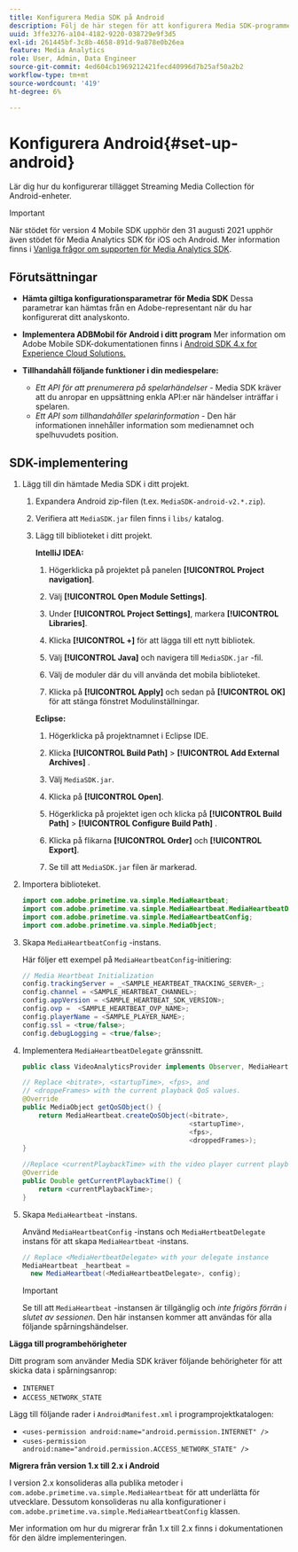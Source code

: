 ```yaml
---
title: Konfigurera Media SDK på Android
description: Följ de här stegen för att konfigurera Media SDK-programmet på Android.
uuid: 3ffe3276-a104-4182-9220-038729e9f3d5
exl-id: 261445bf-3c8b-4658-891d-9a878e0b26ea
feature: Media Analytics
role: User, Admin, Data Engineer
source-git-commit: 4ed604cb1969212421fecd40996d7b25af50a2b2
workflow-type: tm+mt
source-wordcount: '419'
ht-degree: 6%

---
```


# Konfigurera Android{#set-up-android}

Lär dig hur du konfigurerar tillägget Streaming Media Collection för Android-enheter.

>[!IMPORTANT]
>
>När stödet för version 4 Mobile SDK upphör den 31 augusti 2021 upphör även stödet för Media Analytics SDK för iOS och Android.  Mer information finns i [Vanliga frågor om supporten för Media Analytics SDK](/help/additional-resources/end-of-support-faqs.md).


## Förutsättningar

* **Hämta giltiga konfigurationsparametrar för Media SDK**
Dessa parametrar kan hämtas från en Adobe-representant när du har konfigurerat ditt analyskonto.
* **Implementera ADBMobil för Android i ditt program**
Mer information om Adobe Mobile SDK-dokumentationen finns i [Android SDK 4.x for Experience Cloud Solutions.](https://experienceleague.adobe.com/docs/mobile-services/android/overview.html)

* **Tillhandahåll följande funktioner i din mediespelare:**
   * *Ett API för att prenumerera på spelarhändelser* - Media SDK kräver att du anropar en uppsättning enkla API:er när händelser inträffar i spelaren.
   * *Ett API som tillhandahåller spelarinformation* - Den här informationen innehåller information som medienamnet och spelhuvudets position.

## SDK-implementering

1. Lägg till din hämtade Media SDK i ditt projekt.

   1. Expandera Android zip-filen (t.ex. `MediaSDK-android-v2.*.zip`).
   1. Verifiera att `MediaSDK.jar` filen finns i `libs/` katalog.

   1. Lägg till biblioteket i ditt projekt.

      **IntelliJ IDEA:**

      1. Högerklicka på projektet på panelen **[!UICONTROL Project navigation]**.
      1. Välj **[!UICONTROL Open Module Settings]**.
      1. Under **[!UICONTROL Project Settings]**, markera **[!UICONTROL Libraries]**.

      1. Klicka **[!UICONTROL +]** för att lägga till ett nytt bibliotek.
      1. Välj **[!UICONTROL Java]** och navigera till `MediaSDK.jar` -fil.

      1. Välj de moduler där du vill använda det mobila biblioteket.
      1. Klicka på **[!UICONTROL Apply]** och sedan på **[!UICONTROL OK]** för att stänga fönstret Modulinställningar.

      **Eclipse:**

      1. Högerklicka på projektnamnet i Eclipse IDE.
      1. Klicka  **[!UICONTROL Build Path]** > **[!UICONTROL Add External Archives]** .
      1. Välj `MediaSDK.jar`.
      1. Klicka på **[!UICONTROL Open]**.
      1. Högerklicka på projektet igen och klicka på  **[!UICONTROL Build Path]** > **[!UICONTROL Configure Build Path]** .
      1. Klicka på flikarna **[!UICONTROL Order]** och **[!UICONTROL Export]**.

      1. Se till att `MediaSDK.jar` filen är markerad.

1. Importera biblioteket.

   ```java
   import com.adobe.primetime.va.simple.MediaHeartbeat;
   import com.adobe.primetime.va.simple.MediaHeartbeat.MediaHeartbeatDelegate;
   import com.adobe.primetime.va.simple.MediaHeartbeatConfig;
   import com.adobe.primetime.va.simple.MediaObject;
   ```

1. Skapa `MediaHeartbeatConfig` -instans.

   Här följer ett exempel på `MediaHeartbeatConfig`-initiering:

   ```java
   // Media Heartbeat Initialization
   config.trackingServer = _<SAMPLE_HEARTBEAT_TRACKING_SERVER>_;
   config.channel = <SAMPLE_HEARTBEAT_CHANNEL>;
   config.appVersion = <SAMPLE_HEARTBEAT_SDK_VERSION>;
   config.ovp =  <SAMPLE_HEARTBEAT_OVP_NAME>;
   config.playerName = <SAMPLE_PLAYER_NAME>;
   config.ssl = <true/false>;
   config.debugLogging = <true/false>;
   ```

1. Implementera `MediaHeartbeatDelegate` gränssnitt.

   ```java
   public class VideoAnalyticsProvider implements Observer, MediaHeartbeatDelegate{}
   ```

   ```java
   // Replace <bitrate>, <startupTime>, <fps>, and  
   // <droppeFrames> with the current playback QoS values.  
   @Override
   public MediaObject getQoSObject() {
       return MediaHeartbeat.createQoSObject(<bitrate>,  
                                             <startupTime>,  
                                             <fps>,  
                                             <droppedFrames>);
   }
   
   //Replace <currentPlaybackTime> with the video player current playback time
   @Override
   public Double getCurrentPlaybackTime() {
       return <currentPlaybackTime>;
   }
   ```

1. Skapa `MediaHeartbeat` -instans.

   Använd `MediaHeartbeatConfig` -instans och `MediaHertbeatDelegate` instans för att skapa `MediaHeartbeat` -instans.

   ```java
   // Replace <MediaHertbeatDelegate> with your delegate instance
   MediaHeartbeat _heartbeat =  
     new MediaHeartbeat(<MediaHeartbeatDelegate>, config);
   ```

   >[!IMPORTANT]
   >
   >Se till att `MediaHeartbeat` -instansen är tillgänglig och *inte frigörs förrän i slutet av sessionen*. Den här instansen kommer att användas för alla följande spårningshändelser.

**Lägga till programbehörigheter**

Ditt program som använder Media SDK kräver följande behörigheter för att skicka data i spårningsanrop:

* `INTERNET`
* `ACCESS_NETWORK_STATE`

Lägg till följande rader i `AndroidManifest.xml` i programprojektkatalogen:

* `<uses-permission android:name="android.permission.INTERNET" />`
* `<uses-permission android:name="android.permission.ACCESS_NETWORK_STATE" />`

**Migrera från version 1.x till 2.x i Android**

I version 2.x konsolideras alla publika metoder i `com.adobe.primetime.va.simple.MediaHeartbeat` för att underlätta för utvecklare. Dessutom konsolideras nu alla konfigurationer i `com.adobe.primetime.va.simple.MediaHeartbeatConfig` klassen.

Mer information om hur du migrerar från 1.x till 2.x finns i dokumentationen för den äldre implementeringen.
